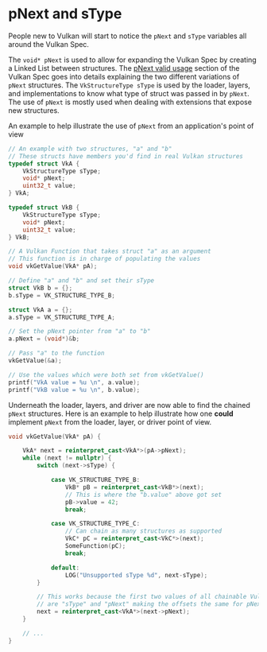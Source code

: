 # pNext and sType

People new to Vulkan will start to notice the `pNext` and `sType` variables all around the Vulkan Spec.

The `void* pNext` is used to allow for expanding the Vulkan Spec by creating a Linked List between structures. The [pNext valid usage](https://www.khronos.org/registry/vulkan/specs/1.2/html/vkspec.html#fundamentals-validusage-pNext) section of the Vulkan Spec goes into details explaining the two different variations of `pNext` structures. The `VkStructureType sType` is used by the loader, layers, and implementations to know what type of struct was passed in by `pNext`. The use of `pNext` is mostly used when dealing with extensions that expose new structures.

An example to help illustrate the use of `pNext` from an application's point of view

```cpp
// An example with two structures, "a" and "b"
// These structs have members you'd find in real Vulkan structures
typedef struct VkA {
    VkStructureType sType;
    void* pNext;
    uint32_t value;
} VkA;

typedef struct VkB {
    VkStructureType sType;
    void* pNext;
    uint32_t value;
} VkB;

// A Vulkan Function that takes struct "a" as an argument
// This function is in charge of populating the values
void vkGetValue(VkA* pA);

// Define "a" and "b" and set their sType
struct VkB b = {};
b.sType = VK_STRUCTURE_TYPE_B;

struct VkA a = {};
a.sType = VK_STRUCTURE_TYPE_A;

// Set the pNext pointer from "a" to "b"
a.pNext = (void*)&b;

// Pass "a" to the function
vkGetValue(&a);

// Use the values which were both set from vkGetValue()
printf("VkA value = %u \n", a.value);
printf("VkB value = %u \n", b.value);
```

Underneath the loader, layers, and driver are now able to find the chained `pNext` structures. Here is an example to help illustrate how one **could** implement `pNext` from the loader, layer, or driver point of view.

```cpp
void vkGetValue(VkA* pA) {

    VkA* next = reinterpret_cast<VkA*>(pA->pNext);
    while (next != nullptr) {
        switch (next->sType) {

            case VK_STRUCTURE_TYPE_B:
                VkB* pB = reinterpret_cast<VkB*>(next);
                // This is where the "b.value" above got set
                pB->value = 42;
                break;

            case VK_STRUCTURE_TYPE_C:
                // Can chain as many structures as supported
                VkC* pC = reinterpret_cast<VkC*>(next);
                SomeFunction(pC);
                break;

            default:
                LOG("Unsupported sType %d", next-sType);
        }

        // This works because the first two values of all chainable Vulkan structs
        // are "sType" and "pNext" making the offsets the same for pNext
        next = reinterpret_cast<VkA*>(next->pNext);
    }

    // ...
}
```
